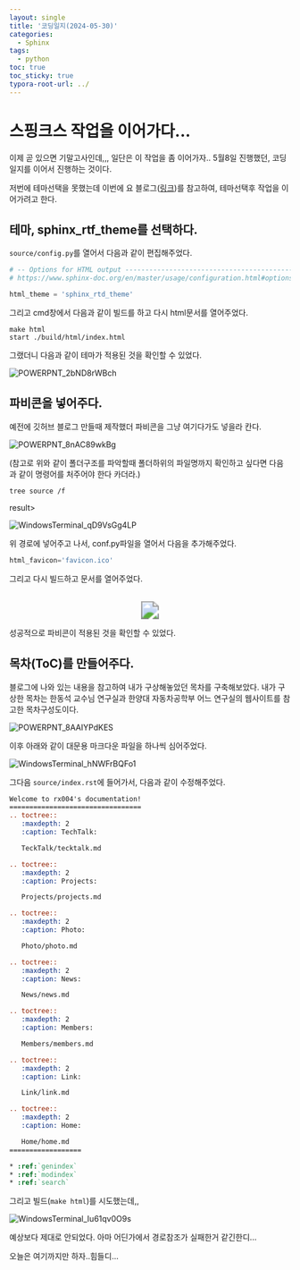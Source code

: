 ```yaml
---
layout: single
title: '코딩일지(2024-05-30)'
categories:
  - Sphinx
tags:
  - python
toc: true
toc_sticky: true
typora-root-url: ../
---
```








# 스핑크스 작업을 이어가다...



이제 곧 있으면 기말고사인데,,, 일단은 이 작업을 좀 이어가자.. 5월8일 진행했던, 코딩일지를 이어서 진행하는 것이다.

저번에 테마선택을 못했는데 이번에 요 블로그([링크](https://blog.naver.com/pjt3591oo/222067596734))를 참고하여, 테마선택후 작업을 이어가려고 한다.



## 테마, sphinx_rtf_theme를 선택하다.

`source/config.py`를 열어서 다음과 같이 편집해주었다.

```python
# -- Options for HTML output -------------------------------------------------
# https://www.sphinx-doc.org/en/master/usage/configuration.html#options-for-html-output

html_theme = 'sphinx_rtd_theme'
```



그리고 cmd창에서 다음과 같이 빌드를 하고 다시 html문서를 열어주었다.

```shell
make html
start ./build/html/index.html
```

그랬더니 다음과 같이 테마가 적용된 것을 확인할 수 있었다.

![POWERPNT_2bND8rWBch](/images/2024-05-30-codinglog(131)/POWERPNT_2bND8rWBch.webp)

## 파비콘을 넣어주다.

예전에 깃허브 블로그 만들때 제작했더 파비콘을 그냥 여기다가도 넣을라 칸다.

![POWERPNT_8nAC89wkBg](/images/2024-05-30-codinglog(131)/POWERPNT_8nAC89wkBg.webp)

(참고로 위와 같이 폴더구조를 파악할때 폴더하위의 파일명까지 확인하고 싶다면 다음과 같이 명령어를 처주어야 한다 카더라.)

```shell
tree source /f
```

result>

![WindowsTerminal_qD9VsGg4LP](/images/2024-05-30-codinglog(131)/WindowsTerminal_qD9VsGg4LP.webp)



위 경로에 넣어주고 나서, conf.py파일을 열어서 다음을 추가해주었다.

```python
html_favicon='favicon.ico'
```

그리고 다시 빌드하고 문서를 열어주었다.

<p align="center">
  <br>
 	<img src="/images/2024-05-30-codinglog(131)/brave_tMp8noLHRl.webp" style="zoom:200%;" />
  <br>
</p>

성공적으로 파비콘이 적용된 것을 확인할 수 있었다.



## 목차(ToC)를 만들어주다.

블로그에 나와 있는 내용을 참고하여 내가  구상해놓았던 목차를 구축해보았다. 내가 구상한 목차는 한동석 교수님 연구실과 한양대 자동차공학부 어느 연구실의 웹사이트를 참고한 목차구성도이다.

![POWERPNT_8AAIYPdKES](/images/2024-05-30-codinglog(131)/POWERPNT_8AAIYPdKES.webp)

이후 아래와 같이 대문용 마크다운 파일을 하나씩 심어주었다.

![WindowsTerminal_hNWFrBQFo1](/images/2024-05-30-codinglog(131)/WindowsTerminal_hNWFrBQFo1.webp)



그다음 `source/index.rst`에 들어가서, 다음과 같이 수정해주었다.

```rst
Welcome to rx004's documentation!
=================================
.. toctree::
   :maxdepth: 2
   :caption: TechTalk:

   TeckTalk/tecktalk.md

.. toctree::
   :maxdepth: 2
   :caption: Projects:

   Projects/projects.md

.. toctree::
   :maxdepth: 2
   :caption: Photo:

   Photo/photo.md

.. toctree::
   :maxdepth: 2
   :caption: News:

   News/news.md

.. toctree::
   :maxdepth: 2
   :caption: Members:

   Members/members.md

.. toctree::
   :maxdepth: 2
   :caption: Link:

   Link/link.md

.. toctree::
   :maxdepth: 2
   :caption: Home:

   Home/home.md
==================

* :ref:`genindex`
* :ref:`modindex`
* :ref:`search`
```

그리고 빌드(`make html`)를 시도했는데,,

![WindowsTerminal_Iu61qv0O9s](./../ComputerNetwork-Tutorial/images/2024-05-30-codinglog(131)/WindowsTerminal_Iu61qv0O9s.webp)

예상보다 제대로 안되었다. 아마 어딘가에서 경로참조가 실패한거 같긴한디...

오늘은 여기까지만 하자..힘들디...

